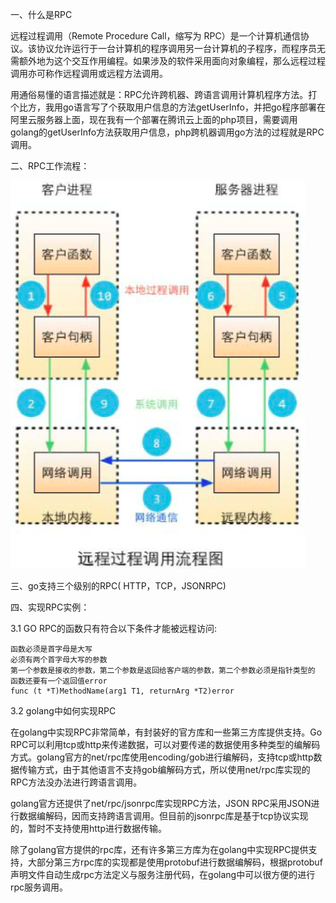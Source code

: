 一、什么是RPC

远程过程调用（Remote Procedure Call，缩写为 RPC）是一个计算机通信协议。该协议允许运行于一台计算机的程序调用另一台计算机的子程序，而程序员无需额外地为这个交互作用编程。如果涉及的软件采用面向对象编程，那么远程过程调用亦可称作远程调用或远程方法调用。

用通俗易懂的语言描述就是：RPC允许跨机器、跨语言调用计算机程序方法。打个比方，我用go语言写了个获取用户信息的方法getUserInfo，并把go程序部署在阿里云服务器上面，现在我有一个部署在腾讯云上面的php项目，需要调用golang的getUserInfo方法获取用户信息，php跨机器调用go方法的过程就是RPC调用。

二、RPC工作流程：

![img](https://github.com/pzspsh/intelligentlibrary/blob/main/images/RPC工作流程.png)

三、go支持三个级别的RPC( HTTP，TCP，JSONRPC)

四、实现RPC实例：

3.1 GO RPC的函数只有符合以下条件才能被远程访问:

    函数必须是首字母是大写
    必须有两个首字母大写的参数
    第一个参数是接收的参数，第二个参数是返回给客户端的参数，第二个参数必须是指针类型的
    函数还要有一个返回值error
    func (t *T)MethodName(arg1 T1, returnArg *T2)error

3.2 golang中如何实现RPC

在golang中实现RPC非常简单，有封装好的官方库和一些第三方库提供支持。Go RPC可以利用tcp或http来传递数据，可以对要传递的数据使用多种类型的编解码方式。golang官方的net/rpc库使用encoding/gob进行编解码，支持tcp或http数据传输方式，由于其他语言不支持gob编解码方式，所以使用net/rpc库实现的RPC方法没办法进行跨语言调用。

golang官方还提供了net/rpc/jsonrpc库实现RPC方法，JSON RPC采用JSON进行数据编解码，因而支持跨语言调用。但目前的jsonrpc库是基于tcp协议实现的，暂时不支持使用http进行数据传输。

除了golang官方提供的rpc库，还有许多第三方库为在golang中实现RPC提供支持，大部分第三方rpc库的实现都是使用protobuf进行数据编解码，根据protobuf声明文件自动生成rpc方法定义与服务注册代码，在golang中可以很方便的进行rpc服务调用。